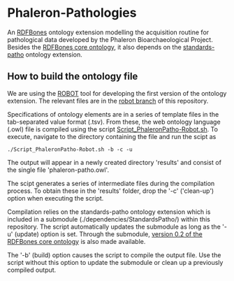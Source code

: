 # Phaleron-Pathologies

An [RDFBones](https://rdfbones.github.io/) ontology extension modelling the acquisition routine for pathological data developed by the Phaleron Bioarchaeological Project. Besides the [RDFBones core ontology](https://github.com/RDFBones/RDFBones-O), it also depends on the [standards-patho](https://github.com/RDFBones/Standards-Pathologies) ontology extension.

## How to build the ontology file

We are using the [ROBOT](https://robot.obolibrary.org/) tool for developing the first version of the ontology extension. The relevant files are in the [robot branch](../../tree/robot) of this repository.

Specifications of ontology elements are in a series of template files in the tab-separated value format (.tsv). From these, the web ontology language (.owl) file is compiled using the script [Script_PhaleronPatho-Robot.sh](../robot/Script_PhaleronPatho-Robot.sh). To execute, navigate to the directory containing the file and run the scipt as

```./Script_PhaleronPatho-Robot.sh -b -c -u```

The output will appear in a newly created directory 'results' and consist of the single file 'phaleron-patho.owl'.

The scipt generates a series of intermediate files during the compilation process. To obtain these in the 'results' folder, drop the '-c' ('clean-up') option when executing the script.

Compilation relies on the standards-patho ontology extension which is included in a submodule (./dependencies/StandardsPatho/) within this repository. The script automatically updates the submodule as long as the '-u' (update) option is set. Through the submodule, [version 0.2 of the RDFBones core ontology](https://github.com/RDFBones/RDFBones-O/tree/v0.2) is also made available.

The '-b' (build) option causes the script to compile the output file. Use the script without this option to update the submodule or clean up a previously compiled output.

